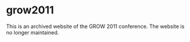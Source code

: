 # grow2011

This is an archived website of the GROW 2011 conference. The website is no longer maintained.